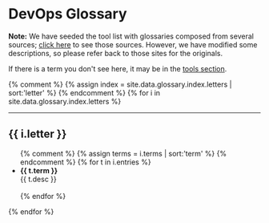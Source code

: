 # DevOps Glossary

**Note:** We have seeded the tool list with glossaries composed from several sources; [click here](./links.txt) to see those sources. However, we have modified some descriptions, so please refer back to those sites for the originals.

If there is a term you don't see here, it may be in the [tools section](../tools/).

<!-- <ul class="glossary-sections"> -->
  {% comment %} {% assign index = site.data.glossary.index.letters | sort:'letter' %} {% endcomment %}
  {% for i in site.data.glossary.index.letters %}
<!--    <li class="glossary-letter"> {{ i.letter }} -->
---
## {{ i.letter }}

   <ul>
   {% comment %} {% assign terms = i.terms | sort:'term' %} {% endcomment %}
   {% for t in i.entries %}
   <li class="glossary-term h5" id="{{ t.term | slugify }}"> <strong>{{ t.term }}</strong> <br />
   {{ t.desc }}
   </li> <br />
   {% endfor %}
   </ul>
<!--    </li> -->

  {% endfor %}
<!--</ul> -->


[1]: https://en.wikipedia.org/wiki/DevOps_toolchain

